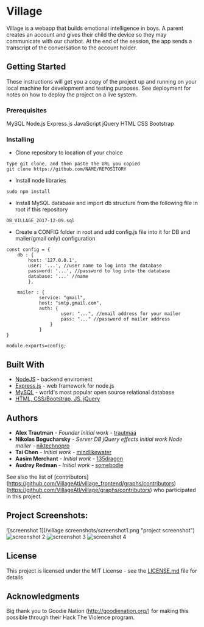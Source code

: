 # Village

Village is a webapp that builds emotional intelligence in boys. 
A parent creates an account and gives their child the device so they may communicate with our chatbot. 
At the end of the session, the app sends a transcript of the conversation to the account holder. 

## Getting Started

These instructions will get you a copy of the project up and running on your local machine for development and testing purposes. See deployment for notes on how to deploy the project on a live system.

### Prerequisites

MySQL
Node.js
Express.js
JavaScript
jQuery
HTML
CSS
Bootstrap

### Installing
* Clone repository to location of your choice
```
Type git clone, and then paste the URL you copied
git clone https://github.com/NAME/REPOSITORY
```
* Install node libraries
```
sudo npm install
```
* Install MySQL database and import db structure from the following file in root if this repository

```
DB_VILLAGE_2017-12-09.sql
```
* Create a CONFIG folder in root and add config.js file into it for DB and mailer(gmail only) configuration

```
const config = {
    db : {
    	host: '127.0.0.1',
    	user: '...', //user name to log into the database
    	password: '...', //password to log into the database
    	database: '...' //name 
    	},

    mailer : {
    		service: "gmail",
    		host: "smtp.gmail.com",
    		auth: {
        			user: "...", //email address for your mailer
        			pass: "..." //password of mailer address
     			}
     		}
}

module.exports=config;
```


## Built With

* [NodeJS](https://nodejs.org/) - backend enviroment
* [Express.js](https://expressjs.com/) - web framework for node.js
* [MySQL](https://www.mysql.com/) - world's most popular open source relational database
* [HTML, CSS/Bootstrap, JS, jQuery](https://www.w3schools.com/) 

## Authors

* **Alex Trautman** - *Founder Initial work* - [trautmaa](https://github.com/trautmaa)
* **Nikolas Bogucharsky** - *Server DB jQuery effects Initial work Node mailer* - [niktechnopro](https://github.com/niktechnopro)
* **Tai Chen** - *Initial work* - [mindlikewater](https://github.com/mindlikewater)
* **Aasim Merchant** - *Initial work* - [135dragon](https://github.com/135dragon)
* **Audrey Redman** - *Initial work* - [somebodie](https://github.com/somebodie)

See also the list of [contributors]
(https://github.com/VillageAtl/village_frontend/graphs/contributors)
(https://github.com/VillageAtl/village/graphs/contributors)
who participated in this project.

## Project Screenshots:
![screenshot 1](/village screenshots/screenshot1.png "project screenshot")
![screenshot 2](/images/screenshot.png "project screenshot")
![screenshot 3](/images/screenshot1.png "project screenshot")
![screenshot 4](/images/screenshot3.png "project screenshot")

## License

This project is licensed under the MIT License - see the [LICENSE.md](LICENSE.md) file for details

## Acknowledgments

Big thank you to Goodie Nation (http://goodienation.org/) for making this possible through their Hack The Violence program.
